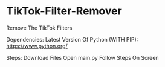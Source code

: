 # TikTok-Filter-Remover
Remove The TikTok Filters

Dependencies:
Latest Version Of Python (WITH PIP):
https://www.python.org/

Steps:
Download Files
Open main.py
Follow Steps On Screen
